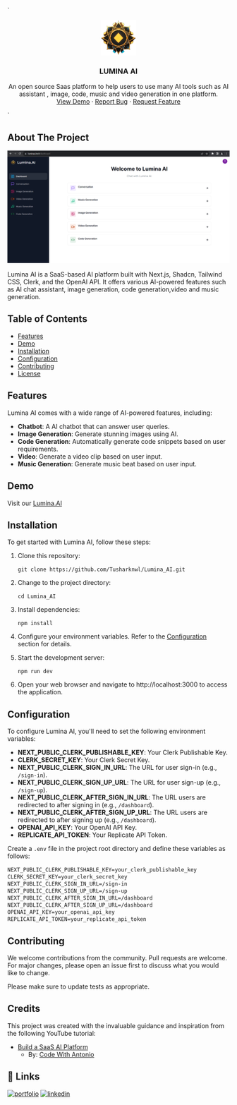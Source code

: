 `<br />
<div align="center">
  <a href="https://github.com/Tusharknwl/expense-tracker">
    <img src="public/logo0.png" alt="Logo" width="80" height="80">
  </a>

<h3 align="center">LUMINA AI</h3>

  <p align="center">
    An open source Saas platform to help users to use many AI tools such as AI assistant , image, code, music and video generation in one platform.
    <br />
    <a href="https://luminaai.tech">View Demo</a>
    ·
    <a href="https://github.com/Tusharknwl/Lumina_AI/issues">Report Bug</a>
    ·
    <a href="https://github.com/Tusharknwl/Lumina_AI/issues">Request Feature</a>
  </p>
</div>`

## About The Project
![Lumina AI banner](/public/banner.png)

Lumina AI is a SaaS-based AI platform built with Next.js, Shadcn, Tailwind CSS, Clerk, and the OpenAI API. It offers various AI-powered features such as AI chat assistant, image generation, code generation,video and music generation.

## Table of Contents
- [Features](#features)
- [Demo](#demo)
- [Installation](#installation)
- [Configuration](#configuration)
- [Contributing](#contributing)
- [License](#license)

## Features

Lumina AI comes with a wide range of AI-powered features, including:

- **Chatbot**: A AI chatbot that can answer user queries.
- **Image Generation**: Generate stunning images using AI.
- **Code Generation**: Automatically generate code snippets based on user requirements.
- **Video**: Generate a video clip based on user input.
- **Music Generation**: Generate music beat based on user input.

## Demo

Visit our [Lumina.AI](https://lumina-ai-one.vercel.app/)

## Installation

To get started with Lumina AI, follow these steps:

1. Clone this repository:
   ```shell
   git clone https://github.com/Tusharknwl/Lumina_AI.git

2. Change to the project directory:
    ```shell
    cd Lumina_AI

3. Install dependencies:
    ```shell
    npm install

4. Configure your environment variables. Refer to the [Configuration](#configuration) section for details.

5. Start the development server:
    ```shell
    npm run dev

6. Open your web browser and navigate to http://localhost:3000 to access the application.


## Configuration

To configure Lumina AI, you'll need to set the following environment variables:

- **NEXT_PUBLIC_CLERK_PUBLISHABLE_KEY**: Your Clerk Publishable Key.
- **CLERK_SECRET_KEY**: Your Clerk Secret Key.
- **NEXT_PUBLIC_CLERK_SIGN_IN_URL**: The URL for user sign-in (e.g., `/sign-in`).
- **NEXT_PUBLIC_CLERK_SIGN_UP_URL**: The URL for user sign-up (e.g., `/sign-up`).
- **NEXT_PUBLIC_CLERK_AFTER_SIGN_IN_URL**: The URL users are redirected to after signing in (e.g., `/dashboard`).
- **NEXT_PUBLIC_CLERK_AFTER_SIGN_UP_URL**: The URL users are redirected to after signing up (e.g., `/dashboard`).
- **OPENAI_API_KEY**: Your OpenAI API Key.
- **REPLICATE_API_TOKEN**: Your Replicate API Token.

Create a `.env` file in the project root directory and define these variables as follows:

    NEXT_PUBLIC_CLERK_PUBLISHABLE_KEY=your_clerk_publishable_key
    CLERK_SECRET_KEY=your_clerk_secret_key
    NEXT_PUBLIC_CLERK_SIGN_IN_URL=/sign-in
    NEXT_PUBLIC_CLERK_SIGN_UP_URL=/sign-up
    NEXT_PUBLIC_CLERK_AFTER_SIGN_IN_URL=/dashboard
    NEXT_PUBLIC_CLERK_AFTER_SIGN_UP_URL=/dashboard
    OPENAI_API_KEY=your_openai_api_key
    REPLICATE_API_TOKEN=your_replicate_api_token

## Contributing

We welcome contributions from the community. Pull requests are welcome. For major changes, please open an issue first to discuss what you would like to change.

Please make sure to update tests as appropriate.

## Credits

This project was created with the invaluable guidance and inspiration from the following YouTube tutorial:

- [Build a SaaS AI Platform](https://www.youtube.com/watch?v=ffJ38dBzrlY)
  - By: [Code With Antonio](https://www.youtube.com/@codewithantonio)

## 🔗 Links
[![portfolio](https://img.shields.io/badge/my_portfolio-000?style=for-the-badge&logo=ko-fi&logoColor=white)](https://tusharknwl.github.io/portfolio-2021)
[![linkedin](https://img.shields.io/badge/linkedin-0A66C2?style=for-the-badge&logo=linkedin&logoColor=white)](https://www.linkedin.com/in/tushar-khanagwal/)
